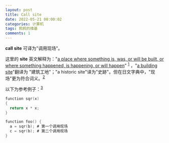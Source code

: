 ```yaml
---
layout: post
title: Call site
date: 2022-05-21 00:00:02
categories: 计算机
tags: 鸦鸦的维基
comments: 1
---
```


**call site** 可译为"调用现场"。

这里的 **site** 英文解释为："<u>a place where something is, was, or will be built, or where something happened, is happening, or will happen</u>" <sup>[1][1]</sup> ，"<u>a building site</u>"翻译为 "建筑工地"；"a historic site"译为"史跡"。但在日文字典中，"现场"更为符合词义。<sup>[2][2]</sup> 

以下为参考例子：<sup>[3][3]</sup> 

```go
function sqr(x)
{
  return x * x;
}

function foo() {
  a = sqr(b); # 第一个调用现场
  c = sqr(b); # 第二个调用现场
}
```

[1]: https://www.lexico.com/en/definition/site	"Definition of Site by Lexico"
[2]: https://ejje.weblio.jp/sentence/content/site	"site - weblio"
[3]: https://en.wikipedia.org/wiki/Call_site	"Call site wiki"

